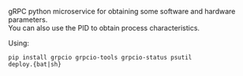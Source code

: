gRPC python microservice for obtaining some software and hardware parameters.  
You can also use the PID to obtain process characteristics.  

Using:   
<pre><code>pip install grpcio grpcio-tools grpcio-status psutil  
deploy.{bat|sh}  
</code></pre>
